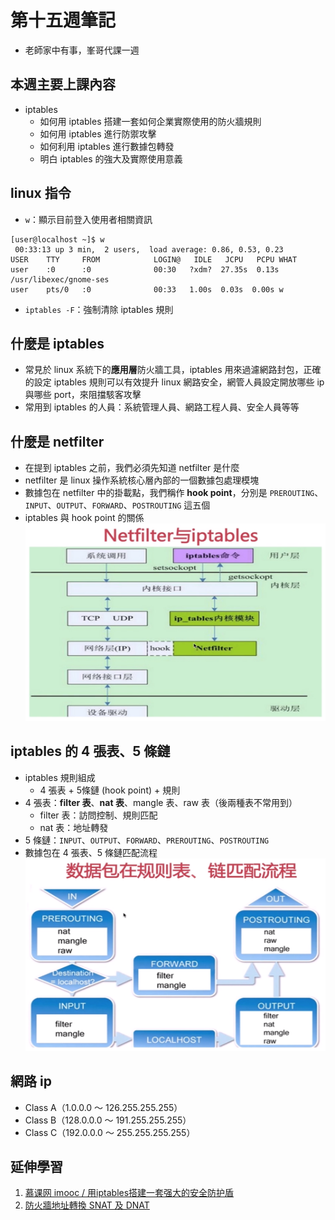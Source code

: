 # 第十五週筆記
* 老師家中有事，峯哥代課一週

## 本週主要上課內容
* iptables
    * 如何用 iptables 搭建一套如何企業實際使用的防火牆規則
    * 如何用 iptables 進行防禦攻擊
    * 如何利用 iptables 進行數據包轉發
    * 明白 iptables 的強大及實際使用意義

## linux 指令
* `w`：顯示目前登入使用者相關資訊
```
[user@localhost ~]$ w
 00:33:13 up 3 min,  2 users,  load average: 0.86, 0.53, 0.23
USER 	TTY  	FROM         	LOGIN@   IDLE   JCPU   PCPU WHAT
user 	:0   	:0           	00:30   ?xdm?  27.35s  0.13s /usr/libexec/gnome-ses
user 	pts/0	:0           	00:33	1.00s  0.03s  0.00s w
```
* `iptables -F`：強制清除 iptables 規則

## 什麼是 iptables 
* 常見於 linux 系統下的**應用層**防火牆工具，iptables 用來過濾網路封包，正確的設定 iptables 規則可以有效提升 linux 網路安全，網管人員設定開放哪些 ip 與哪些 port，來阻擋駭客攻擊
* 常用到 iptables 的人員：系統管理人員、網路工程人員、安全人員等等

## 什麼是 netfilter
* 在提到 iptables 之前，我們必須先知道 netfilter 是什麼
* netfilter 是 linux 操作系統核心層內部的一個數據包處理模塊
* 數據包在 netfilter 中的掛載點，我們稱作 **hook point**，分別是 `PREROUTING`、`INPUT`、`OUTPUT`、`FORWARD`、`POSTROUTING` 這五個
* iptables 與 hook point 的關係<br>
    <img src="Week15/hook_point.PNG" width="550px" /> 

## iptables 的 4 張表、5 條鏈
* iptables 規則組成
    * 4 張表 + 5條鏈 (hook point) + 規則
* 4 張表：**filter 表**、**nat 表**、mangle 表、raw 表（後兩種表不常用到）
    * filter 表：訪問控制、規則匹配
    * nat 表：地址轉發
* 5 條鏈：`INPUT`、`OUTPUT`、`FORWARD`、`PREROUTING`、`POSTROUTING`
* 數據包在 4 張表、5 條鏈匹配流程<br>
    <img src="Week15/process.PNG" width="550px" /> 

## 網路 ip
* Class A（1.0.0.0 ～ 126.255.255.255）
* Class B（128.0.0.0 ～ 191.255.255.255）
* Class C（192.0.0.0 ～ 255.255.255.255）

## 延伸學習
1. [慕课网 imooc / 用iptables搭建一套强大的安全防护盾](https://www.imooc.com/learn/389)
2. [防火牆地址轉換 SNAT 及 DNAT](https://blog.csdn.net/chengxuyuanyonghu/article/details/64441374)